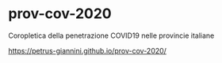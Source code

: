 # prov-cov-2020
<p>Coropletica della penetrazione COVID19 nelle provincie italiane</p>
<p><a href="https://petrus-giannini.github.io/prov-cov-2020/">https://petrus-giannini.github.io/prov-cov-2020/</a></p>
